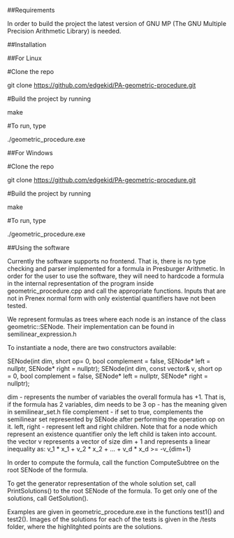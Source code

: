 ##Requirements

In order to build the project the latest version of GNU MP (The GNU Multiple Precision Arithmetic Library) is needed.

##Installation

##For Linux

#Clone the repo

git clone https://github.com/edgekid/PA-geometric-procedure.git

#Build the project by running

make

#To run, type

./geometric_procedure.exe

##For Windows

#Clone the repo

git clone https://github.com/edgekid/PA-geometric-procedure.git

#Build the project by running

make

#To run, type

./geometric_procedure.exe

##Using the software

Currently the software supports no frontend. That is, there is no type checking and parser implemented for a formula in Presburger Arithmetic. In order for the user to use the software, they will need to hardcode a formula in the internal representation of the program inside geometric_procedure.cpp and call the appropriate functions. Inputs that are not in Prenex normal form with only existential quantifiers have not been tested.

We represent formulas as trees where each node is an instance of the class geometric::SENode. Their implementation can be found in semilinear_expression.h

To instantiate a node, there are two constructors available:

SENode(int dim, short op= 0, bool complement = false, SENode* left = nullptr, SENode* right = nullptr);
SENode(int dim, const vector<Integer>& v, short op = 0, bool complement = false, SENode* left = nullptr, SENode* right = nullptr);

dim - represents the number of variables the overall formula has +1. That is, if the formula has 2 variables, dim needs to be 3
op - has the meaning given in semilinear_set.h file
complement - if set to true, complements the semilinear set represented by SENode after performing the operation op on it.
left, right - represent left and right children. Note that for a node which represent an existence quantifier only the left child is taken into account.
the vector v represents a vector of size dim + 1 and represents a linear inequality as: v_1 * x_1 + v_2 * x_2 + ... + v_d * x_d >= -v_{dim+1}

In order to compute the formula, call the function ComputeSubtree on the root SENode of the formula. 

To get the generator representation of the whole solution set, call PrintSolutions() to the root SENode of the formula.
To get only one of the solutions, call GetSolution().

Examples are given in geometric_procedure.exe in the functions test1() and test2(). Images of the solutions for each of the tests is given in the /tests folder, where the highlitghted points are the solutions.


